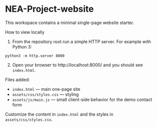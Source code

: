 # NEA-Project-website

This workspace contains a minimal single-page website starter.

How to view locally
1. From the repository root run a simple HTTP server. For example with Python 3:

```
python3 -m http.server 8000
```

2. Open your browser to http://localhost:8000/ and you should see `index.html`.

Files added:
- `index.html` — main one-page site
- `assets/css/styles.css` — styling
- `assets/js/main.js` — small client-side behavior for the demo contact form

Customize the content in `index.html` and the styles in `assets/css/styles.css`.
